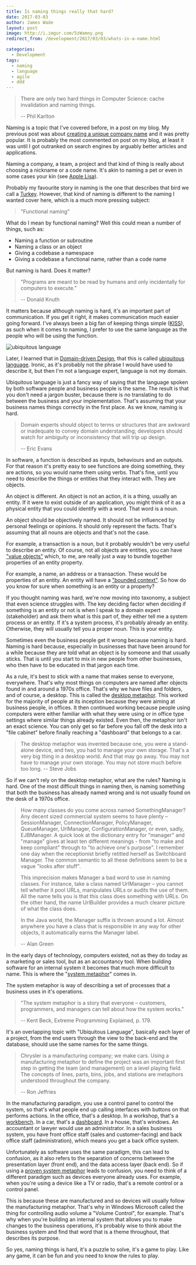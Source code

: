 ```yaml
---
title: Is naming things really that hard?
date: 2017-03-03
author: James Wade
layout: post
image: http://i.imgur.com/5zWamny.png
redirect_from: /development/2017/03/03/whats-in-a-name.html

categories:
  - Development
tags:
  - naming
  - language
  - agile
  - ddd
---
```


> There are only two hard things in Computer Science: cache invalidation and naming things.
>
> -- Phil Karlton

Naming is a topic that I've covered before, in a post on my blog. My previous post was about [creating a unique company name](/create-a-unique-company-name/) and it was pretty popular. It is probably the most commented on post on my blog, at least it was until I got outranked on search engines by arguably better articles and applications.

Naming a company, a team, a project and that kind of thing is really about choosing a nickname or a code name. It's akin to naming a pet or even in some cases your kin (see [Apple Lisa](https://en.wikipedia.org/wiki/Apple_Lisa)).

Probably my favourite story in naming is the one that describes that bird we call a [Turkey](https://i.imgur.com/LIRanZh.png). However, that kind of naming is different to the naming I wanted cover here, which is a much more pressing subject:

> "Functional naming"

<!--more-->

What do I mean by functional naming? Well this could mean a number of things, such as:

- Naming a function or subroutine
- Naming a class or an object
- Giving a codebase a namespace
- Giving a codebase a functional name, rather than a code name

But naming is hard. Does it matter?

> "Programs are meant to be read by humans and only incidentally for computers to execute."
>
> -- Donald Knuth

It matters because although naming is hard, it's an important part of communication. If you get it right, it makes communication much easier going forward. I've always been a big fan of keeping things simple ([KISS](https://en.wikipedia.org/wiki/KISS_principle)), as such when it comes to naming, I prefer to use the same language as the people who will be using the function.

![ubiquitous language](http://i.imgur.com/5zWamny.png)

Later, I learned that in [Domain-driven Design](https://en.wikipedia.org/wiki/Domain-driven_design), that this is called
 [ubiquitous language](https://www.martinfowler.com/bliki/UbiquitousLanguage.html). Ironic, as it's probably not the phrase I would have used to describe it, but then I'm not a language expert, language is not my domain.

Ubiquitous language is just a fancy way of saying that the language spoken by both software people and business people is the same. The result is that you don't need a jargon buster, because there is no translating to do between the business and your implementation. That's assuming that your business names things correctly in the first place. As we know, naming is hard.

> Domain experts should object to terms or structures that are awkward or inadequate to convey domain understanding; developers should watch for ambiguity or inconsistency that will trip up design.
>
> -- Eric Evans

In software, a function is described as inputs, behaviours and an outputs. For that reason it's pretty easy to see functions are doing something, they are actions, so you would name them using verbs. That's fine, until you need to describe the things or entities that they interact with. They are objects.

An object is different. An object is not an action, it is a thing, usually an entity. If it were to exist outside of an application, you might think of it as a physical entity that you could identify with a word. That word is a noun.

An object should be objectively named. It should not be influenced by personal feelings or opinions. It should only represent the facts. That's assuming that all nouns are objects and that's not the case.

For example, a transaction is a noun, but it probably wouldn't be very useful to describe an entity. Of course, not all objects are entities, you can have ["value objects"](https://martinfowler.com/bliki/EvansClassification.html) which, to me, are really just a way to bundle together properties of an entity property.

For example, a name, an address or a transaction. These would be properties of an entity. An entity will have a ["bounded context"](https://martinfowler.com/bliki/BoundedContext.html). So how do you know for sure when something is an entity or a property?

If you thought naming was hard, we're now moving into taxonomy, a subject that even science struggles with. The key deciding factor when deciding if something is an entity or not is when I speak to a domain expert (stakeholder) and ask them what is this part of, they either tell me a system process or an entity. If it's a system process, it's probably already an entity. Otherwise, they will usually tell you a proper noun. This is your entity.

Sometimes even the business people get it wrong because naming is hard. Naming is hard because, especially in businesses that have been around for a while because they are told what an object is by someone and that usually sticks. That is until you start to mix in new people from other businesses, who then have to be educated in that jargon each time.

As a rule, it's best to stick with a name that makes sense to everyone, everywhere. That's why most things on computers are named after objects found in and around a 1970s office. That's why we have files and folders, and of course, a desktop. This is called the [desktop metaphor](https://en.wikipedia.org/wiki/Desktop_metaphor). This worked for the majority of people at its inception because they were aiming at business people, in offices. It then continued working because people using computers were either familiar with what they were using or in office type settings where similar things already existed. Even then, the metaphor isn't an exact science. You can only get so far before you fall off the desk into a "file cabinet" before finally reaching a "dashboard" that belongs to a car.

> The desktop metaphor was invented because one, you were a stand-alone device, and two, you had to manage your own storage. That's a very big thing in a desktop world. And that may go away. You may not have to manage your own storage. You may not store much before too long.
> -- Steve Jobs

So if we can't rely on the desktop metaphor, what are the rules? Naming is hard. One of the most difficult things in naming then, is naming something that both the business has already named wrong and
is not usually found on the desk of a 1970s office.

> How many classes do you come across named SomethingManager? Any decent sized commercial system seems to have plenty – SessionManager, ConnectionManager, PolicyManager, QueueManager, UrlManager, ConfigurationManager, or even, sadly, EJBManager.
> A quick look at the dictionary entry for "manager" and "manage" gives at least ten different meanings - from "to make and keep compliant" through to "to achieve one's purpose". I remember one day when the receptionist briefly retitled herself as Switchboard Manager. The common semantic to all these definitions seem to be a vague "looks after stuff".
> 
> This imprecision makes Manager a bad word to use in naming classes. For instance, take a class named UrlManager – you cannot tell whether it pool URLs, manipulates URLs or audits the use of them. All the name tells you is that this class does something with URLs. On the other hand, the name UrlBuilder provides a much clearer picture of what the class does.
> 
> In the Java world, the Manager suffix is thrown around a lot. Almost anywhere you have a class that is responsible in any way for other objects, it automatically earns the Manager label.
> 
> -- Alan Green

In the early days of technology, computers existed, not as they do today as a marketing or sales tool, but as an accountancy tool. When building software for an internal system it becomes that much more difficult to name. This is where the "[system metaphor](http://xp123.com/articles/the-system-metaphor/)" comes in.

The system metaphor is way of describing a set of processes that a business uses in it's operations.

> "The system metaphor is a story that everyone – customers, programmers, and managers can tell about how the system works."
>
> -- Kent Beck, Extreme Programming Explained, p. 179.

It's an overlapping topic with "Ubiquitous Language", basically each layer of a project, from the end users through the view to the back-end and the database, should use the same names for the same things.

> Chrysler is a manufacturing company; we make cars. Using a manufacturing metaphor to define the project was an important first step in getting the team (and management) on a level playing field. The concepts of lines, parts, bins, jobs, and stations are metaphors understood throughout the company.
> 
> -- Ron Jeffries

In the manufacturing paradigm, you use a control panel to control the system, so that's what people end up calling interfaces with buttons on that performs actions. In the office, that's a desktop. In a workshop, that's a [workbench](https://en.wikipedia.org/wiki/Workbench_(AmigaOS)). In a car, that's a [dashboard](https://en.wikibooks.org/wiki/Software_Engineering_with_an_Agile_Development_Framework/Iteration_One/System_metaphor#example:_dashboard). In a house, that's windows. An accountant or lawyer would use an administrator. In a sales business system, you have front office staff (sales and customer-facing) and back office staff (administration), which means you get a back office system.

Unfortunately as software uses the same paradigm, this can lead to confusion, as it also refers to the separation of concerns between the presentation layer (front end), and the data access layer (back end). So if using a [proven system metaphor](http://wiki.c2.com/?ProvenSystemMetaphors) leads to confusion, you need to think of a different paradigm such as devices everyone already uses. For example, when you're using a device like a TV or radio, that's a remote control or a control panel.

This is because these are manufactured and so devices will usually follow the manufacturing metaphor. That's why in Windows Microsoft called the thing for controlling audio volume a "Volume Control", for example. That's why when you're building an internal system that allows you to make changes to the business operations, it's probably wise to think about the business system and find that word that is a theme throughout, that describes its purpose.

So yes, naming things is hard, it's a puzzle to solve, it's a game to play. Like any game, it can be fun and you need to know the rules to play.